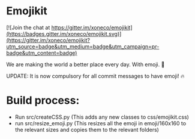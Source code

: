 # Emojikit

[![Join the chat at https://gitter.im/xoneco/emojikit](https://badges.gitter.im/xoneco/emojikit.svg)](https://gitter.im/xoneco/emojikit?utm_source=badge&utm_medium=badge&utm_campaign=pr-badge&utm_content=badge)

We are making the world a better place every day. With emoji. :punch:

UPDATE: It is now compulsory for all commit messages to have emoji! :fire:

# Build process:
- Run src/createCSS.py (This adds any new classes to css/emojikit.css)
- run src/resize_emoji.py (This resizes all the emoji in emoji/160x160 to the relevant sizes and copies them to the relevant folders)
